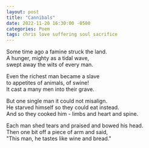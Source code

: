 ```yaml
---
layout: post
title: "Cannibals"
date: 2022-11-20 16:30:00 -0500
categories: Poem
tags: chris love suffering soul sacrifice
---
```

Some time ago a famine struck the land.<br>
A hunger, mighty as a tidal wave,<br>
swept away the wits of every man.

Even the richest man became a slave<br>
to appetites of animals, of swine!<br>
It cast a many men into their grave.

But one single man it could not misalign.<br>
He starved himself so they could eat instead.<br>
And so they cooked him - limbs and heart and spine.

Each man shed tears and praised and bowed his head.<br>
Then one bit off a piece of arm and said,<br>
"This man, he tastes like wine and bread."